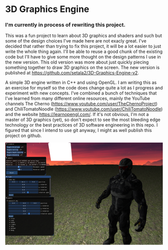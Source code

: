 # 3D Graphics Engine

### I'm currently in process of rewriting this project.

This was a fun project to learn about 3D graphics and shaders and such but some of the design choices I've made here are not exacly great. I've decided that rather than trying to fix this project, it will be a lot easier to just write the whole thing again. I'll be able to reuse a good chunk of the existing code but I'll have to give some more thought on the design patterns I use in the new version. This old version was more about just quickly piecing something together to draw 3D graphics on the screen. The new version is published at https://github.com/setala2/3D-Graphics-Engine-v2.

A simple 3D engine written in C++ and using OpenGL. I am writing this as an exercise for myself so the code does change quite a lot as I progress and experiment with new concepts. I've combined a bunch of techniques that I've learned from many different online resources, mainly the YouTube channels The Cherno (https://www.youtube.com/user/TheChernoProject) and ChiliTomatoNoodle (https://www.youtube.com/user/ChiliTomatoNoodle) and the website https://learnopengl.com/. If it's not obvious, I'm not a master of 3D graphics (yet), so don't expect to see the most bleeding edge technology or the best practices of 3D software engineering in this repo. I figured that since I intend to use git anyway, I might as well publish this project on github.

![screencap](screencap.png)